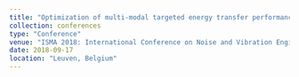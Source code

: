 ```yaml
---
title: "Optimization of multi-modal targeted energy transfer performance of nonlinear passive vibration absorbers"
collection: conferences
type: "Conference"
venue: "ISMA 2018: International Conference on Noise and Vibration Engineering"
date: 2018-09-17
location: "Leuven, Belgium"
---
```

